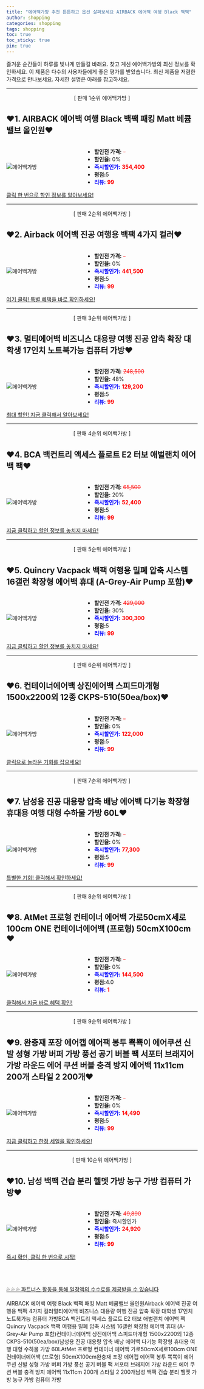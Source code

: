 ```yaml
---
title: "에어백가방 추천 튼튼하고 옵션 살펴보세요 AIRBACK 에어백 여행 Black 백팩"
author: shopping
categories: shopping
tags: shopping
toc: true
toc_sticky: true
pin: true
---
```

즐거운 순간들이 하루를 빛나게 만들길 바래요. 찾고 계신 에어백가방의 최신 정보를 확인하세요. 이 제품은 다수의 사용자들에게 좋은 평가를 받았습니다. 최신 제품을 저렴한 가격으로 만나보세요. 자세한 설명은 아래를 참고하세요.

---
<p class="toplist" style="margin: 0 auto; display: block; width: fit-content;">[ 판매 1순위 에어백가방 ]</p>

<h2><strong>❤️1. AIRBACK 에어백 여행 Black 백팩 패킹 Matt 베큠밸브 올인원❤️</strong></h2>

<div style="display: flex; align-items: center;">
    <div style="flex: 0.4;">
        <img src="https://thumbnail8.coupangcdn.com/thumbnails/remote/230x230ex/image/vendor_inventory/7b4e/decdf7be85d041ac69afb2060169714374b3a180782b58e5d1d89cf2ed56.jpg" alt="에어백가방" style="max-width: 100%;">
    </div>
    <div style="flex: 0.6; margin-left: 10px;">
        <ul>
            <li><strong>할인전 가격:</strong> <del style="color: red;">-</del></li>
            <li><strong>할인율:</strong> 0%</li>
            <li><span style='color:blue'><strong>즉시할인가:</strong></span> <span style='color:red'><strong>354,400</strong></span></li>
            <li><strong>평점:</strong>5</li>
            <li><span style='color:blue'><strong>리뷰:</strong></span> <span style='color:red'><strong>99</strong></span></li>
        </ul>
    </div>
</div>
<div class="center">
    <a href="https://William4Davisa.github.io?lptag=AF9450613&subid=githubio&pageKey=8187045088&traceid=V0-153&itemId=23415087415&vendorItemId=90442147145" class="myButton">
        클릭 한 번으로 할인 정보를 알아보세요!
    </a>
</div>


---
<p class="toplist" style="margin: 0 auto; display: block; width: fit-content;">[ 판매 2순위 에어백가방 ]</p>

<h2><strong>❤️2. Airback 에어백 진공 여행용 백팩 4가지 컬러❤️</strong></h2>

<div style="display: flex; align-items: center;">
    <div style="flex: 0.4;">
        <img src="https://thumbnail6.coupangcdn.com/thumbnails/remote/230x230ex/image/vendor_inventory/09fd/b93a173f421ac4c3aa97c81c2567bda22e7823d0672268b0f356273d90a0.jpg" alt="에어백가방" style="max-width: 100%;">
    </div>
    <div style="flex: 0.6; margin-left: 10px;">
        <ul>
            <li><strong>할인전 가격:</strong> <del style="color: red;">-</del></li>
            <li><strong>할인율:</strong> 0%</li>
            <li><span style='color:blue'><strong>즉시할인가:</strong></span> <span style='color:red'><strong>441,500</strong></span></li>
            <li><strong>평점:</strong>5</li>
            <li><span style='color:blue'><strong>리뷰:</strong></span> <span style='color:red'><strong>99</strong></span></li>
        </ul>
    </div>
</div>
<div class="center">
    <a href="https://William4Davisa.github.io?lptag=AF9450613&subid=githubio&pageKey=7956011395&traceid=V0-153&itemId=21981459425&vendorItemId=89029094921" class="myButton">
        여기 클릭! 특별 혜택을 바로 확인하세요!
    </a>
</div>


---
<p class="toplist" style="margin: 0 auto; display: block; width: fit-content;">[ 판매 3순위 에어백가방 ]</p>

<h2><strong>❤️3. 멀티에어백 비즈니스 대용량 여행 진공 압축 확장 대학생 17인치 노트북가능 컴퓨터 가방❤️</strong></h2>

<div style="display: flex; align-items: center;">
    <div style="flex: 0.4;">
        <img src="https://thumbnail8.coupangcdn.com/thumbnails/remote/230x230ex/image/vendor_inventory/abd5/22cdcca4c0fe5f4f72cb203670891f96247cf5caf19fe8b9336e5c217a28.jpg" alt="에어백가방" style="max-width: 100%;">
    </div>
    <div style="flex: 0.6; margin-left: 10px;">
        <ul>
            <li><strong>할인전 가격:</strong> <del style="color: red;">248,500</del></li>
            <li><strong>할인율:</strong> 48%</li>
            <li><span style='color:blue'><strong>즉시할인가:</strong></span> <span style='color:red'><strong>129,200</strong></span></li>
            <li><strong>평점:</strong>5</li>
            <li><span style='color:blue'><strong>리뷰:</strong></span> <span style='color:red'><strong>99</strong></span></li>
        </ul>
    </div>
</div>
<div class="center">
    <a href="https://William4Davisa.github.io?lptag=AF9450613&subid=githubio&pageKey=7983580955&traceid=V0-153&itemId=22165337783&vendorItemId=89211821610" class="myButton">
        최대 할인! 지금 클릭해서 알아보세요!
    </a>
</div>


---
<p class="toplist" style="margin: 0 auto; display: block; width: fit-content;">[ 판매 4순위 에어백가방 ]</p>

<h2><strong>❤️4. BCA 백컨트리 액세스 플로트 E2 터보 애벌랜치 에어백 팩❤️</strong></h2>

<div style="display: flex; align-items: center;">
    <div style="flex: 0.4;">
        <img src="https://thumbnail10.coupangcdn.com/thumbnails/remote/230x230ex/image/vendor_inventory/6a39/7f54d2f0b8fdffd3f7cdbd8ebd19e0905c8b2401d968ce7b6bbb39de9c47.jpg" alt="에어백가방" style="max-width: 100%;">
    </div>
    <div style="flex: 0.6; margin-left: 10px;">
        <ul>
            <li><strong>할인전 가격:</strong> <del style="color: red;">65,500</del></li>
            <li><strong>할인율:</strong> 20%</li>
            <li><span style='color:blue'><strong>즉시할인가:</strong></span> <span style='color:red'><strong>52,400</strong></span></li>
            <li><strong>평점:</strong>5</li>
            <li><span style='color:blue'><strong>리뷰:</strong></span> <span style='color:red'><strong>99</strong></span></li>
        </ul>
    </div>
</div>
<div class="center">
    <a href="https://William4Davisa.github.io?lptag=AF9450613&subid=githubio&pageKey=7983011590&traceid=V0-153&itemId=22157734124&vendorItemId=90550069635" class="myButton">
        지금 클릭하고 할인 정보를 놓치지 마세요!
    </a>
</div>


---
<p class="toplist" style="margin: 0 auto; display: block; width: fit-content;">[ 판매 5순위 에어백가방 ]</p>

<h2><strong>❤️5. Quincry Vacpack 백팩 여행용 밀폐 압축 시스템 16갤런 확장형 에어백 휴대 (A-Grey-Air Pump 포함)❤️</strong></h2>

<div style="display: flex; align-items: center;">
    <div style="flex: 0.4;">
        <img src="https://thumbnail9.coupangcdn.com/thumbnails/remote/230x230ex/image/vendor_inventory/f0a2/9c59b9fca062205cdce867b744e523f590262e2afc642b493016645c775d.jpg" alt="에어백가방" style="max-width: 100%;">
    </div>
    <div style="flex: 0.6; margin-left: 10px;">
        <ul>
            <li><strong>할인전 가격:</strong> <del style="color: red;">429,000</del></li>
            <li><strong>할인율:</strong> 30%</li>
            <li><span style='color:blue'><strong>즉시할인가:</strong></span> <span style='color:red'><strong>300,300</strong></span></li>
            <li><strong>평점:</strong>5</li>
            <li><span style='color:blue'><strong>리뷰:</strong></span> <span style='color:red'><strong>99</strong></span></li>
        </ul>
    </div>
</div>
<div class="center">
    <a href="https://William4Davisa.github.io?lptag=AF9450613&subid=githubio&pageKey=8165599882&traceid=V0-153&itemId=23299435877&vendorItemId=90331547479" class="myButton">
        지금 클릭하고 할인 정보를 놓치지 마세요!
    </a>
</div>


---
<p class="toplist" style="margin: 0 auto; display: block; width: fit-content;">[ 판매 6순위 에어백가방 ]</p>

<h2><strong>❤️6. 컨테이너에어백 상진에어백 스피드마개형 1500x2200외 12종 CKPS-510(50ea/box)❤️</strong></h2>

<div style="display: flex; align-items: center;">
    <div style="flex: 0.4;">
        <img src="https://thumbnail6.coupangcdn.com/thumbnails/remote/230x230ex/image/vendor_inventory/24d9/0703aadf433fe6f3ad6b2d7ca068e7d320faaf5bb35227f24fa7db763648.jpeg" alt="에어백가방" style="max-width: 100%;">
    </div>
    <div style="flex: 0.6; margin-left: 10px;">
        <ul>
            <li><strong>할인전 가격:</strong> <del style="color: red;">-</del></li>
            <li><strong>할인율:</strong> 0%</li>
            <li><span style='color:blue'><strong>즉시할인가:</strong></span> <span style='color:red'><strong>122,000</strong></span></li>
            <li><strong>평점:</strong>5</li>
            <li><span style='color:blue'><strong>리뷰:</strong></span> <span style='color:red'><strong>99</strong></span></li>
        </ul>
    </div>
</div>
<div class="center">
    <a href="https://William4Davisa.github.io?lptag=AF9450613&subid=githubio&pageKey=6669228944&traceid=V0-153&itemId=15338402131&vendorItemId=82558674134" class="myButton">
        클릭으로 놀라운 기회를 잡으세요!
    </a>
</div>


---
<p class="toplist" style="margin: 0 auto; display: block; width: fit-content;">[ 판매 7순위 에어백가방 ]</p>

<h2><strong>❤️7. 남성용 진공 대용량 압축 배낭 에어백 다기능 확장형 휴대용 여행 대형 수하물 가방 60L❤️</strong></h2>

<div style="display: flex; align-items: center;">
    <div style="flex: 0.4;">
        <img src="https://thumbnail7.coupangcdn.com/thumbnails/remote/230x230ex/image/vendor_inventory/6810/5478cd8b8d2756be2bc7bf8ab039f75bcb3173570e14cc3aa63d16c42e5f.jpg" alt="에어백가방" style="max-width: 100%;">
    </div>
    <div style="flex: 0.6; margin-left: 10px;">
        <ul>
            <li><strong>할인전 가격:</strong> <del style="color: red;">-</del></li>
            <li><strong>할인율:</strong> 0%</li>
            <li><span style='color:blue'><strong>즉시할인가:</strong></span> <span style='color:red'><strong>77,300</strong></span></li>
            <li><strong>평점:</strong>5</li>
            <li><span style='color:blue'><strong>리뷰:</strong></span> <span style='color:red'><strong>99</strong></span></li>
        </ul>
    </div>
</div>
<div class="center">
    <a href="https://William4Davisa.github.io?lptag=AF9450613&subid=githubio&pageKey=8190162085&traceid=V0-153&itemId=23436002400&vendorItemId=90462900727" class="myButton">
        특별한 기회! 클릭해서 확인하세요!
    </a>
</div>


---
<p class="toplist" style="margin: 0 auto; display: block; width: fit-content;">[ 판매 8순위 에어백가방 ]</p>

<h2><strong>❤️8. AtMet 프로형 컨테이너 에어백 가로50cmX세로100cm ONE 컨테이너에어백 (프로형) 50cmX100cm❤️</strong></h2>

<div style="display: flex; align-items: center;">
    <div style="flex: 0.4;">
        <img src="https://thumbnail9.coupangcdn.com/thumbnails/remote/230x230ex/image/vendor_inventory/87bd/76119557084c92b2361f809a4b8d97fd2769d9729c80cba7f74481337642.jpg" alt="에어백가방" style="max-width: 100%;">
    </div>
    <div style="flex: 0.6; margin-left: 10px;">
        <ul>
            <li><strong>할인전 가격:</strong> <del style="color: red;">-</del></li>
            <li><strong>할인율:</strong> 0%</li>
            <li><span style='color:blue'><strong>즉시할인가:</strong></span> <span style='color:red'><strong>144,500</strong></span></li>
            <li><strong>평점:</strong>4.0</li>
            <li><span style='color:blue'><strong>리뷰:</strong></span> <span style='color:red'><strong>1</strong></span></li>
        </ul>
    </div>
</div>
<div class="center">
    <a href="https://William4Davisa.github.io?lptag=AF9450613&subid=githubio&pageKey=1634549018&traceid=V0-153&itemId=2787935682&vendorItemId=70777658584" class="myButton">
        클릭해서 지금 바로 혜택 확인!
    </a>
</div>


---
<p class="toplist" style="margin: 0 auto; display: block; width: fit-content;">[ 판매 9순위 에어백가방 ]</p>

<h2><strong>❤️9. 완충재 포장 에어캡 에어팩 봉투 뾱뾱이 에어쿠션 신발 성형 가방 버퍼 가방 풍선 공기 버블 팩 서포터 브래지어 가방 라운드 에어 쿠션 버블 충격 방지 에어백 11x11cm 200개 스타일 2 200개❤️</strong></h2>

<div style="display: flex; align-items: center;">
    <div style="flex: 0.4;">
        <img src="https://thumbnail6.coupangcdn.com/thumbnails/remote/230x230ex/image/vendor_inventory/dcd0/f5dad5b3d2e3090484dc0be53d9dcd96efe49cbf03c709931a6e6ac3ba60.jpg" alt="에어백가방" style="max-width: 100%;">
    </div>
    <div style="flex: 0.6; margin-left: 10px;">
        <ul>
            <li><strong>할인전 가격:</strong> <del style="color: red;">-</del></li>
            <li><strong>할인율:</strong> 0%</li>
            <li><span style='color:blue'><strong>즉시할인가:</strong></span> <span style='color:red'><strong>14,490</strong></span></li>
            <li><strong>평점:</strong>5</li>
            <li><span style='color:blue'><strong>리뷰:</strong></span> <span style='color:red'><strong>99</strong></span></li>
        </ul>
    </div>
</div>
<div class="center">
    <a href="https://William4Davisa.github.io?lptag=AF9450613&subid=githubio&pageKey=6901103696&traceid=V0-153&itemId=16597944279&vendorItemId=90602024553" class="myButton">
        지금 클릭하고 한정 세일을 확인하세요!
    </a>
</div>


---
<p class="toplist" style="margin: 0 auto; display: block; width: fit-content;">[ 판매 10순위 에어백가방 ]</p>

<h2><strong>❤️10. 남성 백팩 건습 분리 헬멧 가방 농구 가방 컴퓨터 가방❤️</strong></h2>

<div style="display: flex; align-items: center;">
    <div style="flex: 0.4;">
        <img src="https://thumbnail9.coupangcdn.com/thumbnails/remote/230x230ex/image/vendor_inventory/c9df/2eb8f2bcf6e6be2f46a49a65228ae81300567aac4d58dd4df46375c8ba98.jpg" alt="에어백가방" style="max-width: 100%;">
    </div>
    <div style="flex: 0.6; margin-left: 10px;">
        <ul>
            <li><strong>할인전 가격:</strong> <del style="color: red;">49,890</del></li>
            <li><strong>할인율:</strong> 즉시할인가</li>
            <li><span style='color:blue'><strong>즉시할인가:</strong></span> <span style='color:red'><strong>24,920</strong></span></li>
            <li><strong>평점:</strong>5</li>
            <li><span style='color:blue'><strong>리뷰:</strong></span> <span style='color:red'><strong>99</strong></span></li>
        </ul>
    </div>
</div>
<div class="center">
    <a href="https://William4Davisa.github.io?lptag=AF9450613&subid=githubio&pageKey=8248032732&traceid=V0-153&itemId=23741700833&vendorItemId=90766299730" class="myButton">
        즉시 확인, 클릭 한 번으로 시작!
    </a>
</div>

<br><br><br>[💦 💦 💦 파트너스 활동을 통해 일정액의 수수료를 제공받을 수 있습니다](https://link.coupang.com/a/bcpT2c)<br><br>AIRBACK 에어백 여행 Black 백팩 패킹 Matt 베큠밸브 올인원Airback 에어백 진공 여행용 백팩 4가지 컬러멀티에어백 비즈니스 대용량 여행 진공 압축 확장 대학생 17인치 노트북가능 컴퓨터 가방BCA 백컨트리 액세스 플로트 E2 터보 애벌랜치 에어백 팩Quincry Vacpack 백팩 여행용 밀폐 압축 시스템 16갤런 확장형 에어백 휴대 (A-Grey-Air Pump 포함)컨테이너에어백 상진에어백 스피드마개형 1500x2200외 12종 CKPS-510(50ea/box)남성용 진공 대용량 압축 배낭 에어백 다기능 확장형 휴대용 여행 대형 수하물 가방 60LAtMet 프로형 컨테이너 에어백 가로50cmX세로100cm ONE 컨테이너에어백 (프로형) 50cmX100cm완충재 포장 에어캡 에어팩 봉투 뾱뾱이 에어쿠션 신발 성형 가방 버퍼 가방 풍선 공기 버블 팩 서포터 브래지어 가방 라운드 에어 쿠션 버블 충격 방지 에어백 11x11cm 200개 스타일 2 200개남성 백팩 건습 분리 헬멧 가방 농구 가방 컴퓨터 가방